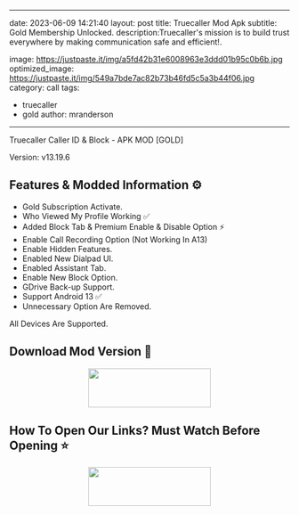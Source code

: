 
---
date: 2023-06-09 14:21:40
layout: post
title: Truecaller Mod Apk
subtitle: Gold Membership Unlocked.
description:Truecaller's mission is to build trust everywhere by making communication safe and efficient!.

image: https://justpaste.it/img/a5fd42b31e6008963e3ddd01b95c0b6b.jpg
optimized_image: https://justpaste.it/img/549a7bde7ac82b73b46fd5c5a3b44f06.jpg
category: call
tags:
  - truecaller
  - gold
author: mranderson
---

Truecaller Caller ID & Block - APK MOD [GOLD]

Version: v13.19.6

## Features & Modded Information ⚙️

- Gold Subscription Activate.
- Who Viewed My Profile Working ✅
- Added Block Tab & Premium Enable & Disable Option ⚡️
- Enable Call Recording Option (Not Working In A13)
- Enable Hidden Features.
- Enabled New Dialpad UI.
- Enabled Assistant Tab.
- Enable New Block Option.
- GDrive Back-up Support.
- Support Android 13 ✅
- Unnecessary Option Are Removed.

All Devices Are Supported.


## Download Mod Version 📩


<p align="center"><a href="https://tinyurl.com/2bh3jxrt"><img src="https://img.shields.io/badge/Download-Now-black?&style=for-the-badge&logo=download" width="220" height="70.45"></a></p>

## How To Open Our Links? Must Watch Before Opening ⭐

<p align="center"><a href="https://t.me/HowToRedirect/5"><img src="https://img.shields.io/badge/HowToOpen-Link-black?&style=for-the-badge&logo=telegram" width="220" height="70.45"></a></p>

##